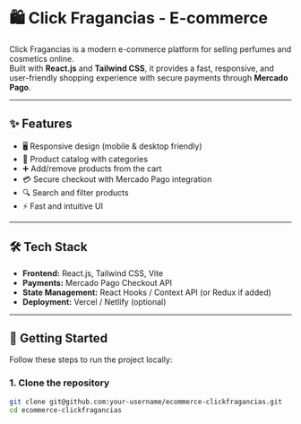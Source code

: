 # 🛍️ Click Fragancias - E-commerce

Click Fragancias is a modern e-commerce platform for selling perfumes and cosmetics online.  
Built with **React.js** and **Tailwind CSS**, it provides a fast, responsive, and user-friendly shopping experience with secure payments through **Mercado Pago**.

---

## ✨ Features

- 🖥️ Responsive design (mobile & desktop friendly)  
- 🛒 Product catalog with categories  
- ➕ Add/remove products from the cart  
- 💳 Secure checkout with Mercado Pago integration  
- 🔍 Search and filter products  
- ⚡ Fast and intuitive UI  

---

## 🛠️ Tech Stack

- **Frontend:** React.js, Tailwind CSS, Vite  
- **Payments:** Mercado Pago Checkout API  
- **State Management:** React Hooks / Context API (or Redux if added)  
- **Deployment:** Vercel / Netlify (optional)  

---

## 🚀 Getting Started

Follow these steps to run the project locally:

### 1. Clone the repository
```bash
git clone git@github.com:your-username/ecommerce-clickfragancias.git
cd ecommerce-clickfragancias
